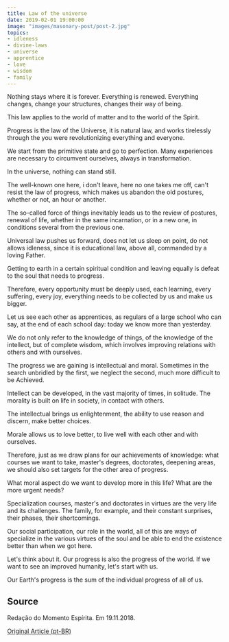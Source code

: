 ```yaml
---
title: Law of the universe
date: 2019-02-01 19:00:00
image: "images/masonary-post/post-2.jpg"
topics: 
- idleness
- divine-laws
- universe
- apprentice
- love
- wisdom
- family
---
```


Nothing stays where it is forever. Everything is renewed. Everything changes, change your
structures, changes their way of being.

This law applies to the world of matter and to the world of the Spirit.

Progress is the law of the Universe, it is natural law, and works tirelessly through the
you were revolutionizing everything and everyone.

We start from the primitive state and go to perfection. Many experiences
are necessary to circumvent ourselves, always in transformation.

In the universe, nothing can stand still.

The well-known one here, i don't leave, here no one takes me off, can't resist the law of
progress, which makes us abandon the old postures, whether or not, an hour
or another.

The so-called force of things inevitably leads us to the review of postures,
renewal of life, whether in the same incarnation, or in a new one, in conditions
several from the previous one.

Universal law pushes us forward, does not let us sleep on point, do not
allows idleness, since it is educational law, above all, commanded by
a loving Father.

Getting to earth in a certain spiritual condition and leaving equally is
defeat to the soul that needs to progress.

Therefore, every opportunity must be deeply used, each
learning, every suffering, every joy, everything needs to be collected
by us and make us bigger.

Let us see each other as apprentices, as regulars of a large school who can
say, at the end of each school day: today we know more than yesterday.

We do not only refer to the knowledge of things, of the knowledge of the intellect, but
of complete wisdom, which involves improving relations with others and
with ourselves.

The progress we are gaining is intellectual and moral. Sometimes in the search
unbridled by the first, we neglect the second, much more difficult to be
Achieved.

Intellect can be developed, in the vast majority of times, in solitude. The
morality is built on life in society, in contact with others.

The intellectual brings us enlightenment, the ability to use reason and
discern, make better choices.

Morale allows us to love better, to live well with each other and with ourselves.

Therefore, just as we draw plans for our achievements of knowledge:
what courses we want to take, master's degrees, doctorates, deepening areas,
we should also set targets for the other area of progress.

What moral aspect do we want to develop more in this life? What are the
more urgent needs?

Specialization courses, master's and doctorates in virtues are the very
life and its challenges. The family, for example, and their constant surprises, their
phases, their shortcomings.

Our social participation, our role in the world, all of this are ways of
specialize in the various virtues of the soul and be able to end the
existence better than when we got here.

Let's think about it. Our progress is also the progress of the world. If we want to see
an improved humanity, let's start with us.

Our Earth's progress is the sum of the individual progress of all of us.

## Source
Redação do Momento Espírita.
Em 19.11.2018.

[Original Article (pt-BR)](http://momento.com.br/pt/ler_texto.php?id=5596)
